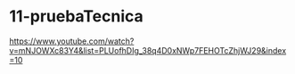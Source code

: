 # 11-pruebaTecnica

https://www.youtube.com/watch?v=mNJOWXc83Y4&list=PLUofhDIg_38q4D0xNWp7FEHOTcZhjWJ29&index=10
